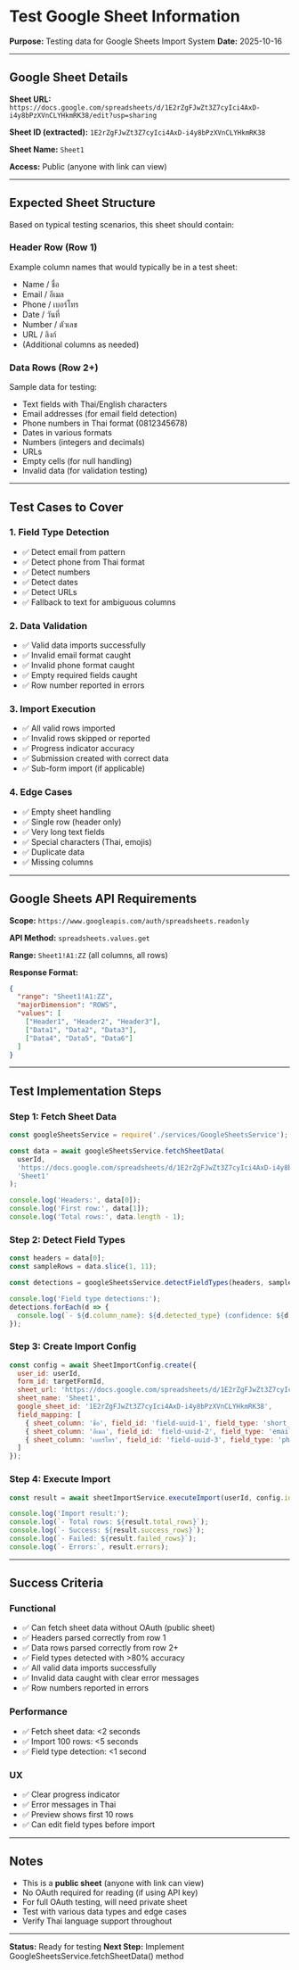 # Test Google Sheet Information

**Purpose:** Testing data for Google Sheets Import System
**Date:** 2025-10-16

---

## Google Sheet Details

**Sheet URL:** `https://docs.google.com/spreadsheets/d/1E2rZgFJwZt3Z7cyIci4AxD-i4y8bPzXVnCLYHkmRK38/edit?usp=sharing`

**Sheet ID (extracted):** `1E2rZgFJwZt3Z7cyIci4AxD-i4y8bPzXVnCLYHkmRK38`

**Sheet Name:** `Sheet1`

**Access:** Public (anyone with link can view)

---

## Expected Sheet Structure

Based on typical testing scenarios, this sheet should contain:

### Header Row (Row 1)
Example column names that would typically be in a test sheet:
- Name / ชื่อ
- Email / อีเมล
- Phone / เบอร์โทร
- Date / วันที่
- Number / ตัวเลข
- URL / ลิงก์
- (Additional columns as needed)

### Data Rows (Row 2+)
Sample data for testing:
- Text fields with Thai/English characters
- Email addresses (for email field detection)
- Phone numbers in Thai format (0812345678)
- Dates in various formats
- Numbers (integers and decimals)
- URLs
- Empty cells (for null handling)
- Invalid data (for validation testing)

---

## Test Cases to Cover

### 1. Field Type Detection
- ✅ Detect email from pattern
- ✅ Detect phone from Thai format
- ✅ Detect numbers
- ✅ Detect dates
- ✅ Detect URLs
- ✅ Fallback to text for ambiguous columns

### 2. Data Validation
- ✅ Valid data imports successfully
- ✅ Invalid email format caught
- ✅ Invalid phone format caught
- ✅ Empty required fields caught
- ✅ Row number reported in errors

### 3. Import Execution
- ✅ All valid rows imported
- ✅ Invalid rows skipped or reported
- ✅ Progress indicator accuracy
- ✅ Submission created with correct data
- ✅ Sub-form import (if applicable)

### 4. Edge Cases
- ✅ Empty sheet handling
- ✅ Single row (header only)
- ✅ Very long text fields
- ✅ Special characters (Thai, emojis)
- ✅ Duplicate data
- ✅ Missing columns

---

## Google Sheets API Requirements

**Scope:** `https://www.googleapis.com/auth/spreadsheets.readonly`

**API Method:** `spreadsheets.values.get`

**Range:** `Sheet1!A1:ZZ` (all columns, all rows)

**Response Format:**
```json
{
  "range": "Sheet1!A1:ZZ",
  "majorDimension": "ROWS",
  "values": [
    ["Header1", "Header2", "Header3"],
    ["Data1", "Data2", "Data3"],
    ["Data4", "Data5", "Data6"]
  ]
}
```

---

## Test Implementation Steps

### Step 1: Fetch Sheet Data
```javascript
const googleSheetsService = require('./services/GoogleSheetsService');

const data = await googleSheetsService.fetchSheetData(
  userId,
  'https://docs.google.com/spreadsheets/d/1E2rZgFJwZt3Z7cyIci4AxD-i4y8bPzXVnCLYHkmRK38/edit?usp=sharing',
  'Sheet1'
);

console.log('Headers:', data[0]);
console.log('First row:', data[1]);
console.log('Total rows:', data.length - 1);
```

### Step 2: Detect Field Types
```javascript
const headers = data[0];
const sampleRows = data.slice(1, 11);

const detections = googleSheetsService.detectFieldTypes(headers, sampleRows);

console.log('Field type detections:');
detections.forEach(d => {
  console.log(`- ${d.column_name}: ${d.detected_type} (confidence: ${d.confidence})`);
});
```

### Step 3: Create Import Config
```javascript
const config = await SheetImportConfig.create({
  user_id: userId,
  form_id: targetFormId,
  sheet_url: 'https://docs.google.com/spreadsheets/d/1E2rZgFJwZt3Z7cyIci4AxD-i4y8bPzXVnCLYHkmRK38/edit?usp=sharing',
  sheet_name: 'Sheet1',
  google_sheet_id: '1E2rZgFJwZt3Z7cyIci4AxD-i4y8bPzXVnCLYHkmRK38',
  field_mapping: [
    { sheet_column: 'ชื่อ', field_id: 'field-uuid-1', field_type: 'short_answer' },
    { sheet_column: 'อีเมล', field_id: 'field-uuid-2', field_type: 'email' },
    { sheet_column: 'เบอร์โทร', field_id: 'field-uuid-3', field_type: 'phone' }
  ]
});
```

### Step 4: Execute Import
```javascript
const result = await sheetImportService.executeImport(userId, config.id);

console.log('Import result:');
console.log(`- Total rows: ${result.total_rows}`);
console.log(`- Success: ${result.success_rows}`);
console.log(`- Failed: ${result.failed_rows}`);
console.log(`- Errors:`, result.errors);
```

---

## Success Criteria

### Functional
- ✅ Can fetch sheet data without OAuth (public sheet)
- ✅ Headers parsed correctly from row 1
- ✅ Data rows parsed correctly from row 2+
- ✅ Field types detected with >80% accuracy
- ✅ All valid data imports successfully
- ✅ Invalid data caught with clear error messages
- ✅ Row numbers reported in errors

### Performance
- ✅ Fetch sheet data: <2 seconds
- ✅ Import 100 rows: <5 seconds
- ✅ Field type detection: <1 second

### UX
- ✅ Clear progress indicator
- ✅ Error messages in Thai
- ✅ Preview shows first 10 rows
- ✅ Can edit field types before import

---

## Notes

- This is a **public sheet** (anyone with link can view)
- No OAuth required for reading (if using API key)
- For full OAuth testing, will need private sheet
- Test with various data types and edge cases
- Verify Thai language support throughout

---

**Status:** Ready for testing
**Next Step:** Implement GoogleSheetsService.fetchSheetData() method
